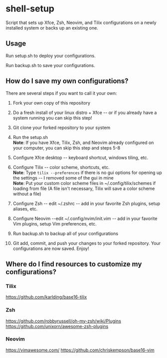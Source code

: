 # shell-setup
Script that sets up Xfce, Zsh, Neovim, and Tilix configurations on a newly installed system or backs up an existing one.

## Usage
Run setup.sh to deploy your configurations.

Run backup.sh to save your configurations.

## How do I save my own configurations?
There are several steps if you want to call it your own:

1. Fork your own copy of this repository

2. Do a fresh install of your linux distro + Xfce -- or if you already have a system running you can skip this step!

3. Git clone your forked repository to your system

4. Run the setup.sh <br>
**Note**: If you have Xfce, Tilix, Zsh, and Neovim already configured on your computer, you can skip this step and steps 5-8 <br>

5. Configure Xfce desktop -- keyboard shortcut, windows tiling, etc.

6. Configure Tilix -- color scheme, shortcuts, etc. <br>
**Note**: Type `tilix --preferences` if there is no gui options for opening up the settings -- I removed some of the gui in mine <br>
**Note**: Put your custom color scheme files in ~/.config/tilix/schemes if loading from file (A file isn't necessary, Tilix will save a color scheme without a file)

7. Configure Zsh -- edit ~/.zshrc -- add in your favorite Zsh plugins, setup aliases, etc.

8. Configure Neovim --edit ~/.config/nvim/init.vim -- add in your favorite Vim plugins, setup Vim preferences, etc.

9. Run backup.sh to backup all of your configurations

10. Git add, commit, and push your changes to your forked repository. Your configurations are now saved. Enjoy!

## Where do I find resources to customize my configurations?

### Tilix
https://github.com/karlding/base16-tilix

### Zsh
https://github.com/robbyrussell/oh-my-zsh/wiki/Plugins
https://github.com/unixorn/awesome-zsh-plugins

### Neovim
https://vimawesome.com/
https://github.com/chriskempson/base16-vim
